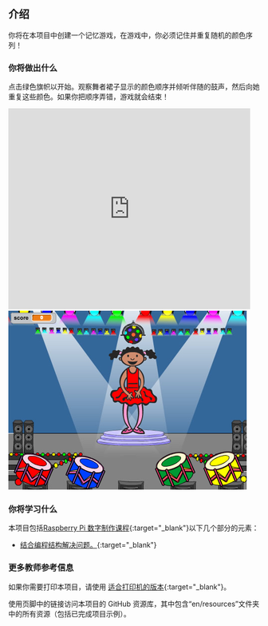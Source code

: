 ## 介绍

你将在本项目中创建一个记忆游戏，在游戏中，你必须记住并重复随机的颜色序列！

### 你将做出什么

点击绿色旗帜以开始。观察舞者裙子显示的颜色顺序并倾听伴随的鼓声，然后向她重复这些颜色。如果你把顺序弄错，游戏就会结束！

<div class="scratch-preview">
  <iframe allowtransparency="true" width="485" height="402" src="https://scratch.mit.edu/projects/embed/34874510/?autostart=false" frameborder="0"></iframe>
  <img src="images/colour-final.png">
</div>

### 你将学习什么

本项目包括[Raspberry Pi 数字制作课程](http://rpf.io/curriculum){:target="_blank"}以下几个部分的元素：

+ [结合编程结构解决问题。](https://www.raspberrypi.org/curriculum/programming/builder){:target="_blank"}


### 更多教师参考信息

如果你需要打印本项目，请使用 [适合打印机的版本](https://projects.raspberrypi.org/en/projects/memory/print){:target="_blank"}。

使用页脚中的链接访问本项目的 GitHub 资源库，其中包含“en/resources”文件夹中的所有资源（包括已完成项目示例）。
